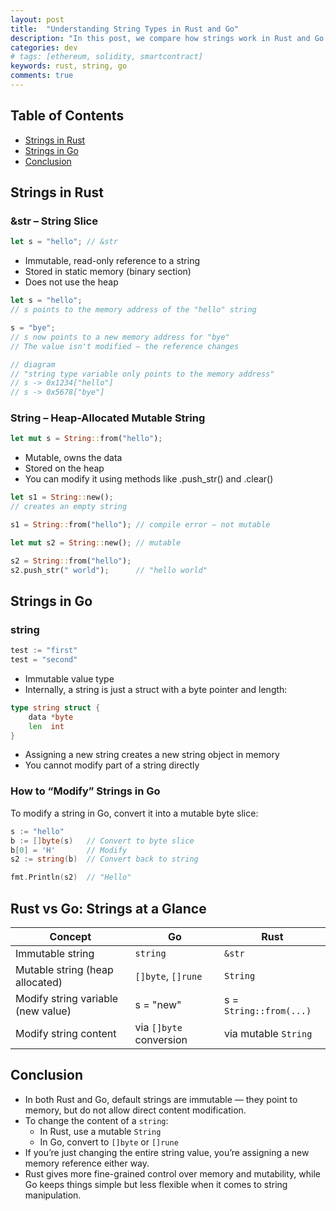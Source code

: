 ```yaml
---
layout: post
title:  "Understanding String Types in Rust and Go"
description: "In this post, we compare how strings work in Rust and Go — especially in terms of mutability, memory handling, and how to modify them. If you’ve ever wondered why Rust has both &str and String, or why Go strings can’t be changed directly, this breakdown is for you."
categories: dev
# tags: [ethereum, solidity, smartcontract]
keywords: rust, string, go
comments: true
---
```


## Table of Contents

- [Strings in Rust](#strings-in-rust)
- [Strings in Go](#strings-in-go)
- [Conclusion](#conclusion)

## Strings in Rust

### &str – String Slice

```rust
let s = "hello"; // &str
```

- Immutable, read-only reference to a string
- Stored in static memory (binary section)
- Does not use the heap

```rust
let s = "hello"; 
// s points to the memory address of the "hello" string

s = "bye";
// s now points to a new memory address for "bye"
// The value isn't modified — the reference changes

// diagram
// "string type variable only points to the memory address"
// s -> 0x1234["hello"] 
// s -> 0x5678["bye"]
```

### String – Heap-Allocated Mutable String

```rust
let mut s = String::from("hello");
```

- Mutable, owns the data
- Stored on the heap
- You can modify it using methods like .push_str() and .clear()

```rust
let s1 = String::new(); 
// creates an empty string

s1 = String::from("hello"); // compile error — not mutable

let mut s2 = String::new(); // mutable

s2 = String::from("hello");
s2.push_str(" world");      // "hello world"
```

## Strings in Go

### string

```go
test := "first"
test = "second"
```

- Immutable value type
- Internally, a string is just a struct with a byte pointer and length:

```go
type string struct {
    data *byte
    len  int
}
```

- Assigning a new string creates a new string object in memory
- You cannot modify part of a string directly

### How to “Modify” Strings in Go

To modify a string in Go, convert it into a mutable byte slice:

```go
s := "hello"
b := []byte(s)   // Convert to byte slice
b[0] = 'H'       // Modify
s2 := string(b)  // Convert back to string

fmt.Println(s2)  // "Hello"
```

## Rust vs Go: Strings at a Glance

| Concept | Go | Rust |
| --- | --- | --- |
| Immutable string | `string` | `&str` |
| Mutable string (heap allocated) | `[]byte`, `[]rune` | `String` |
| Modify string variable (new value) | s = "new" | s = `String::from(...)` |
| Modify string content | via `[]byte` conversion | via mutable `String` |

## Conclusion

- In both Rust and Go, default strings are immutable — they point to memory, but do not allow direct content modification.
- To change the content of a `string`:
  - In Rust, use a mutable `String`
  - In Go, convert to `[]byte` or `[]rune`
- If you’re just changing the entire string value, you’re assigning a new memory reference either way.
- Rust gives more fine-grained control over memory and mutability, while Go keeps things simple but less flexible when it comes to string manipulation.
